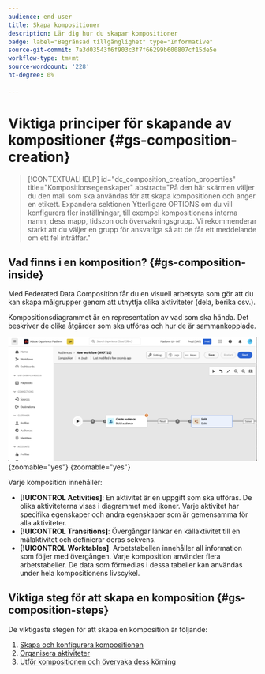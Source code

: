```yaml
---
audience: end-user
title: Skapa kompositioner
description: Lär dig hur du skapar kompositioner
badge: label="Begränsad tillgänglighet" type="Informative"
source-git-commit: 7a3d03543f6f903c3f7f66299b600807cf15de5e
workflow-type: tm+mt
source-wordcount: '228'
ht-degree: 0%

---
```



# Viktiga principer för skapande av kompositioner {#gs-composition-creation}

>[!CONTEXTUALHELP]
>id="dc_composition_creation_properties"
>title="Kompositionsegenskaper"
>abstract="På den här skärmen väljer du den mall som ska användas för att skapa kompositionen och anger en etikett. Expandera sektionen Ytterligare OPTIONS om du vill konfigurera fler inställningar, till exempel kompositionens interna namn, dess mapp, tidszon och övervakningsgrupp. Vi rekommenderar starkt att du väljer en grupp för ansvariga så att de får ett meddelande om ett fel inträffar."

## Vad finns i en komposition? {#gs-composition-inside}

Med Federated Data Composition får du en visuell arbetsyta som gör att du kan skapa målgrupper genom att utnyttja olika aktiviteter (dela, berika osv.).

Kompositionsdiagrammet är en representation av vad som ska hända. Det beskriver de olika åtgärder som ska utföras och hur de är sammankopplade.

![](assets/composition-example.png){zoomable="yes"} {zoomable="yes"}

Varje komposition innehåller:

* **[!UICONTROL Activities]**: En aktivitet är en uppgift som ska utföras. De olika aktiviteterna visas i diagrammet med ikoner. Varje aktivitet har specifika egenskaper och andra egenskaper som är gemensamma för alla aktiviteter.
* **[!UICONTROL Transitions]**: Övergångar länkar en källaktivitet till en målaktivitet och definierar deras sekvens.
* **[!UICONTROL Worktables]**: Arbetstabellen innehåller all information som följer med övergången. Varje komposition använder flera arbetstabeller. De data som förmedlas i dessa tabeller kan användas under hela kompositionens livscykel.

## Viktiga steg för att skapa en komposition {#gs-composition-steps}

De viktigaste stegen för att skapa en komposition är följande:

1. [Skapa och konfigurera kompositionen](../compositions/create-composition.md)
1. [Organisera aktiviteter](../compositions/orchestrate-activities.md)
1. [Utför kompositionen och övervaka dess körning](../compositions/start-monitor-composition.md)
